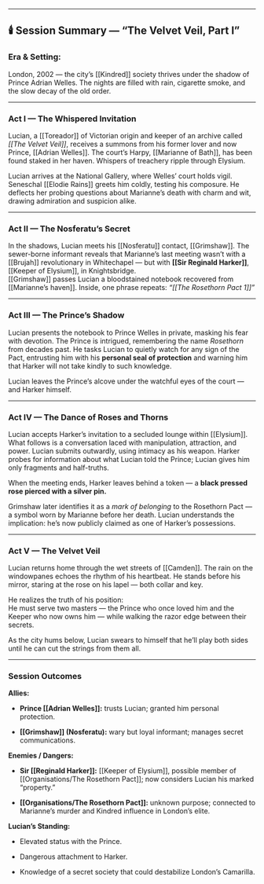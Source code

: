 
---

## 🕯️ **Session Summary — “The Velvet Veil, Part I”**

### **Era & Setting:**

London, 2002 — the city’s [[Kindred]] society thrives under the shadow of Prince Adrian Welles. The nights are filled with rain, cigarette smoke, and the slow decay of the old order.

---

### **Act I — The Whispered Invitation**

Lucian, a [[Toreador]] of Victorian origin and keeper of an archive called _[[The Velvet Veil]]_, receives a summons from his former lover and now Prince, [[Adrian Welles]]. The court’s Harpy, [[Marianne of Bath]], has been found staked in her haven. Whispers of treachery ripple through Elysium.

Lucian arrives at the National Gallery, where Welles’ court holds vigil. Seneschal [[Elodie Rains]] greets him coldly, testing his composure. He deflects her probing questions about Marianne’s death with charm and wit, drawing admiration and suspicion alike.

---

### **Act II — The Nosferatu’s Secret**

In the shadows, Lucian meets his [[Nosferatu]] contact, [[Grimshaw]]. The sewer-borne informant reveals that Marianne’s last meeting wasn’t with a [[Brujah]] revolutionary in Whitechapel — but with **[[Sir Reginald Harker]]**, [[Keeper of Elysium]], in Knightsbridge.  
[[Grimshaw]] passes Lucian a bloodstained notebook recovered from [[Marianne’s haven]]. Inside, one phrase repeats: _“[[The Rosethorn Pact 1]]”_

---

### **Act III — The Prince’s Shadow**

Lucian presents the notebook to Prince Welles in private, masking his fear with devotion. The Prince is intrigued, remembering the name _Rosethorn_ from decades past. He tasks Lucian to quietly watch for any sign of the Pact, entrusting him with his **personal seal of protection** and warning him that Harker will not take kindly to such knowledge.

Lucian leaves the Prince’s alcove under the watchful eyes of the court — and Harker himself.

---

### **Act IV — The Dance of Roses and Thorns**

Lucian accepts Harker’s invitation to a secluded lounge within [[Elysium]]. What follows is a conversation laced with manipulation, attraction, and power. Lucian submits outwardly, using intimacy as his weapon. Harker probes for information about what Lucian told the Prince; Lucian gives him only fragments and half-truths.

When the meeting ends, Harker leaves behind a token — a **black pressed rose pierced with a silver pin.**

Grimshaw later identifies it as a _mark of belonging_ to the Rosethorn Pact — a symbol worn by Marianne before her death. Lucian understands the implication: he’s now publicly claimed as one of Harker’s possessions.

---

### **Act V — The Velvet Veil**

Lucian returns home through the wet streets of [[Camden]]. The rain on the windowpanes echoes the rhythm of his heartbeat. He stands before his mirror, staring at the rose on his lapel — both collar and key.

He realizes the truth of his position:  
He must serve two masters — the Prince who once loved him and the Keeper who now owns him — while walking the razor edge between their secrets.

As the city hums below, Lucian swears to himself that he’ll play both sides until he can cut the strings from them all.

---

### **Session Outcomes**

**Allies:**

- **Prince [[Adrian Welles]]:** trusts Lucian; granted him personal protection.
    
- **[[Grimshaw]] (Nosferatu):** wary but loyal informant; manages secret communications.
    

**Enemies / Dangers:**

- **Sir [[Reginald Harker]]:** [[Keeper of Elysium]], possible member of [[Organisations/The Rosethorn Pact]]; now considers Lucian his marked “property.”
    
- **[[Organisations/The Rosethorn Pact]]:** unknown purpose; connected to Marianne’s murder and Kindred influence in London’s elite.
    

**Lucian’s Standing:**

- Elevated status with the Prince.
    
- Dangerous attachment to Harker.
    
- Knowledge of a secret society that could destabilize London’s Camarilla.
    
